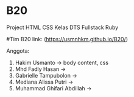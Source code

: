 # B20
Project HTML CSS Kelas DTS Fullstack Ruby

#Tim B20
link: (https://usmnhkm.github.io/B20/)

Anggota:

1. Hakim Usmanto -> body content, css
2. Mhd Fadly Hasan -> 
3. Gabrielle Tampubolon -> 
4. Mediana Alissa Putri -> 
5. Muhammad Ghifari Abdillah -> 